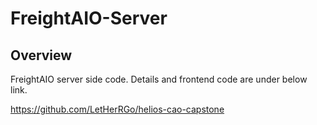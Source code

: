 # FreightAIO-Server

## Overview

FreightAIO server side code. Details and frontend code are under below link.

https://github.com/LetHerRGo/helios-cao-capstone
